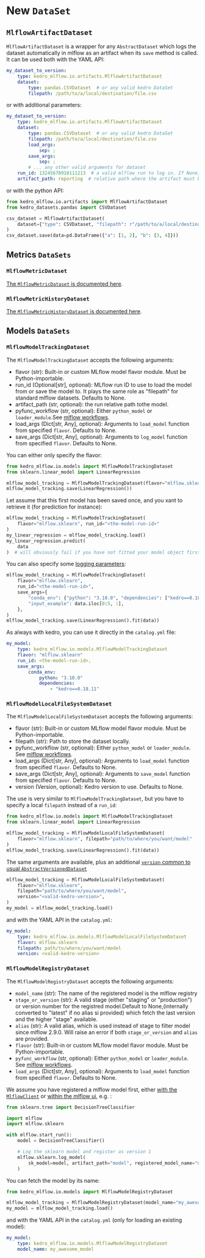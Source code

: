 # New ``DataSet``

## ``MlflowArtifactDataset``

``MlflowArtifactDataset`` is a wrapper for any ``AbstractDataset`` which logs the dataset automatically in mlflow as an artifact when its ``save`` method is called. It can be used both with the YAML API:

```yaml
my_dataset_to_version:
    type: kedro_mlflow.io.artifacts.MlflowArtifactDataset
    dataset:
        type: pandas.CSVDataset  # or any valid kedro DataSet
        filepath: /path/to/a/local/destination/file.csv
```

or with additional parameters:

```yaml
my_dataset_to_version:
    type: kedro_mlflow.io.artifacts.MlflowArtifactDataset
    dataset:
        type: pandas.CSVDataset  # or any valid kedro DataSet
        filepath: /path/to/a/local/destination/file.csv
        load_args:
            sep: ;
        save_args:
            sep: ;
        # ... any other valid arguments for dataset
    run_id: 13245678910111213  # a valid mlflow run to log in. If None, default to active run
    artifact_path: reporting  # relative path where the artifact must be stored. if None, saved in root folder.
```

or with the python API:

```python
from kedro_mlflow.io.artifacts import MlflowArtifactDataset
from kedro_datasets.pandas import CSVDataset

csv_dataset = MlflowArtifactDataset(
    dataset={"type": CSVDataset, "filepath": r"/path/to/a/local/destination/file.csv"}
)
csv_dataset.save(data=pd.DataFrame({"a": [1, 2], "b": [3, 4]}))
```

## Metrics `DataSets`

### ``MlflowMetricDataset``

[The ``MlflowMetricDataset`` is documented here](https://kedro-mlflow.readthedocs.io/en/latest/source/04_experimentation_tracking/05_version_metrics.html#saving-a-single-float-as-a-metric-with-mlflowmetricdataset).

### ``MlflowMetricHistoryDataset``

[The ``MlflowMetricHistoryDataset`` is documented here](https://kedro-mlflow.readthedocs.io/en/latest/source/04_experimentation_tracking/05_version_metrics.html#saving-a-single-float-as-a-metric-with-mlflowmetricdataset).


## Models `DataSets`

### ``MlflowModelTrackingDataset``

The ``MlflowModelTrackingDataset`` accepts the following arguments:

- flavor (str): Built-in or custom MLflow model flavor module. Must be Python-importable.
- run_id (Optional[str], optional): MLflow run ID to use to load the model from or save the model to. It plays the same role as "filepath" for standard mlflow datasets. Defaults to None.
- artifact_path (str, optional): the run relative path tothe model.
- pyfunc_workflow (str, optional): Either `python_model` or `loader_module`.See [mlflow workflows](https://www.mlflow.org/docs/latest/python_api/mlflow.pyfunc.html#workflows).
- load_args (Dict[str, Any], optional): Arguments to `load_model` function from specified `flavor`. Defaults to None.
- save_args (Dict[str, Any], optional): Arguments to `log_model` function from specified `flavor`. Defaults to None.

You can either only specify the flavor:

```python
from kedro_mlflow.io.models import MlflowModelTrackingDataset
from sklearn.linear_model import LinearRegression

mlflow_model_tracking = MlflowModelTrackingDataset(flavor="mlflow.sklearn")
mlflow_model_tracking.save(LinearRegression())
```

Let assume that this first model has been saved once, and you xant to retrieve it (for prediction for instance):

```python
mlflow_model_tracking = MlflowModelTrackingDataset(
    flavor="mlflow.sklearn", run_id="<the-model-run-id>"
)
my_linear_regression = mlflow_model_tracking.load()
my_linear_regression.predict(
    data
)  # will obviously fail if you have not fitted your model object first :)
```

You can also specify some [logging parameters](https://www.mlflow.org/docs/latest/python_api/mlflow.sklearn.html#mlflow.sklearn.log_model):

```python
mlflow_model_tracking = MlflowModelTrackingDataset(
    flavor="mlflow.sklearn",
    run_id="<the-model-run-id>",
    save_args={
        "conda_env": {"python": "3.10.0", "dependencies": ["kedro==0.18.11"]},
        "input_example": data.iloc[0:5, :],
    },
)
mlflow_model_tracking.save(LinearRegression().fit(data))
```

As always with kedro, you can use it directly in the `catalog.yml` file:

```yaml
my_model:
    type: kedro_mlflow.io.models.MlflowModelTrackingDataset
    flavor: "mlflow.sklearn"
    run_id: <the-model-run-id>,
    save_args:
        conda_env:
            python: "3.10.0"
            dependencies:
                - "kedro==0.18.11"
```

### ``MlflowModelLocalFileSystemDataset``

The ``MlflowModelLocalFileSystemDataset`` accepts the following arguments:

- flavor (str): Built-in or custom MLflow model flavor module. Must be Python-importable.
- filepath (str): Path to store the dataset locally.
- pyfunc_workflow (str, optional): Either `python_model` or `loader_module`. See [mlflow workflows](https://www.mlflow.org/docs/latest/python_api/mlflow.pyfunc.html#workflows).
- load_args (Dict[str, Any], optional): Arguments to `load_model` function from specified `flavor`. Defaults to None.
- save_args (Dict[str, Any], optional): Arguments to `save_model` function from specified `flavor`. Defaults to None.
- version (Version, optional): Kedro version to use. Defaults to None.

The use is very similar to ``MlflowModelTrackingDataset``, but you have to specify a local ``filepath`` instead of a `run_id`:

```python
from kedro_mlflow.io.models import MlflowModelTrackingDataset
from sklearn.linear_model import LinearRegression

mlflow_model_tracking = MlflowModelLocalFileSystemDataset(
    flavor="mlflow.sklearn", filepath="path/to/where/you/want/model"
)
mlflow_model_tracking.save(LinearRegression().fit(data))
```

The same arguments are available, plus an additional [`version` common to usual `AbstractVersionedDataset`](https://kedro.readthedocs.io/en/stable/kedro.io.AbstractVersionedDataset.html)

```python
mlflow_model_tracking = MlflowModelLocalFileSystemDataset(
    flavor="mlflow.sklearn",
    filepath="path/to/where/you/want/model",
    version="<valid-kedro-version>",
)
my_model = mlflow_model_tracking.load()
```

and with the YAML API in the `catalog.yml`:

```yaml
my_model:
    type: kedro_mlflow.io.models.MlflowModelLocalFileSystemDataset
    flavor: mlflow.sklearn
    filepath: path/to/where/you/want/model
    version: <valid-kedro-version>
```

### ``MlflowModelRegistryDataset``

The ``MlflowModelRegistryDataset`` accepts the following arguments:

- ``model_name`` (str): The name of the registered model is the mlflow registry
- ``stage_or_version`` (str): A valid stage (either "staging" or "production") or version number for the registred model.Default to None,(internally converted to "latest" if no alias si provided) which fetch the last version and the higher "stage" available.
- ``alias`` (str): A valid alias, which is used instead of stage to filter model since mlflow 2.9.0. Will raise an error if both ``stage_or_version`` and ``alias`` are provided.
- ``flavor`` (str): Built-in or custom MLflow model flavor module. Must be Python-importable.
- ``pyfunc_workflow`` (str, optional): Either `python_model` or `loader_module`. See [mlflow workflows](https://www.mlflow.org/docs/latest/python_api/mlflow.pyfunc.html#workflows).
- ``load_args`` (Dict[str, Any], optional): Arguments to `load_model` function from specified `flavor`. Defaults to None.

We assume you have registered a mlflow model first, either [with the ``MlflowClient``](https://mlflow.org/docs/latest/model-registry.html#adding-an-mlflow-model-to-the-model-registry) or [within the mlflow ui](https://mlflow.org/docs/latest/model-registry.html#ui-workflow), e.g. :

```python
from sklearn.tree import DecisionTreeClassifier

import mlflow
import mlflow.sklearn

with mlflow.start_run():
    model = DecisionTreeClassifier()

    # Log the sklearn model and register as version 1
    mlflow.sklearn.log_model(
        sk_model=model, artifact_path="model", registered_model_name="my_awesome_model"
    )
```

You can fetch the model by its name:

```python
from kedro_mlflow.io.models import MlflowModelRegistryDataset

mlflow_model_tracking = MlflowModelRegistryDataset(model_name="my_awesome_model")
my_model = mlflow_model_tracking.load()
```

and with the YAML API in the `catalog.yml` (only for loading an existing model):

```yaml
my_model:
    type: kedro_mlflow.io.models.MlflowModelRegistryDataset
    model_name: my_awesome_model
```
